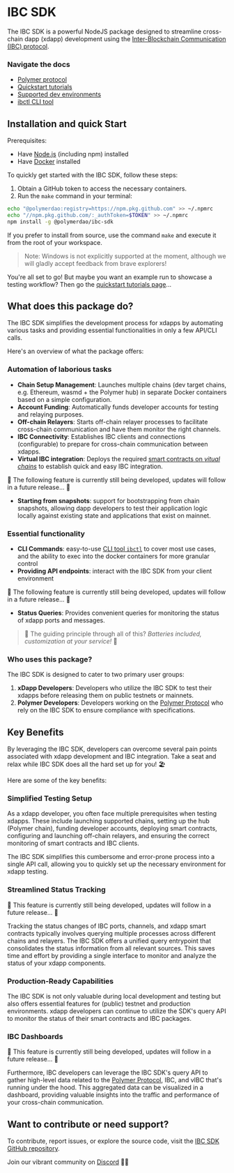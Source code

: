 # IBC SDK

The IBC SDK is a powerful NodeJS package designed to streamline cross-chain dapp (xdapp) development using the [Inter-Blockchain Communication (IBC) protocol](https://ibcprotocol.org/).

### Navigate the docs

- [Polymer protocol](./polymer/index.md)
- [Quickstart tutorials](./quickstart/index.md)
- [Supported dev environments](./dev-environment/index.md)
- [ibctl CLI tool](./ibctl/index.md)

## Installation and quick Start

Prerequisites:

- Have [Node.js](https://nodejs.org/en/download) (including npm) installed
- Have [Docker](https://docs.docker.com/get-docker/) installed

To quickly get started with the IBC SDK, follow these steps:

1. Obtain a GitHub token to access the necessary containers.
2. Run the `make` command in your terminal:

```bash
echo "@polymerdao:registry=https://npm.pkg.github.com" >> ~/.npmrc
echo "//npm.pkg.github.com/:_authToken=$TOKEN" >> ~/.npmrc
npm install -g @polymerdao/ibc-sdk
```

If you prefer to install from source, use the command `make` and execute it from the root of your workspace.

> Note: Windows is not explicitly supported at the moment, although we will gladly accept feedback from brave explorers!

You're all set to go! But maybe you want an example run to showcase a testing workflow? Then go the [quickstart tutorials page](./quickstart/index.md)...

## What does this package do?

The IBC SDK simplifies the development process for xdapps by automating various tasks and providing essential functionalities in only a few API/CLI calls.

Here's an overview of what the package offers:

### Automation of laborious tasks

- **Chain Setup Management**: Launches multiple chains (dev target chains, e.g. Ethereum, wasmd + the Polymer hub) in separate Docker containers based on a simple configuration.
- **Account Funding**: Automatically funds developer accounts for testing and relaying purposes.
- **Off-chain Relayers**: Starts off-chain relayer processes to facilitate cross-chain communication and have them monitor the right channels.
- **IBC Connectivity**: Establishes IBC clients and connections (configurable) to prepare for cross-chain communication between xdapps.
- **Virtual IBC integration**: Deploys the required [smart contracts on _vitual chains_](./polymer/5-vibc.md) to establish quick and easy IBC integration.

🚧 The following feature is currently still being developed, updates will follow in a future release... 🚧

- **Starting from snapshots**: support for bootstrapping from chain snapshots, allowing dapp developers to test their application logic locally against existing state and applications that exist on mainnet.

### Essential functionality

- **CLI Commands**: easy-to-use [CLI tool `ibctl`](./ibctl/index.md) to cover most use cases, and the ability to exec into the docker containers for more granular control
- **Providing API endpoints**: interact with the IBC SDK from your client environment

🚧 The following feature is currently still being developed, updates will follow in a future release... 🚧

- **Status Queries**: Provides convenient queries for monitoring the status of xdapp ports and messages.

> 🔋 The guiding principle through all of this? _Batteries included, customization at your service!_ 🔋

### Who uses this package?

The IBC SDK is designed to cater to two primary user groups:

1. **xDapp Developers**: Developers who utilize the IBC SDK to test their xdapps before releasing them on public testnets or mainnets.
2. **Polymer Developers**: Developers working on the [Polymer Protocol](./polymer/index.md) who rely on the IBC SDK to ensure compliance with specifications.

## Key Benefits

By leveraging the IBC SDK, developers can overcome several pain points associated with xdapp development and IBC integration. Take a seat and relax while IBC SDK does all the hard set up for you! 🏖️

Here are some of the key benefits:

### Simplified Testing Setup

As a xdapp developer, you often face multiple prerequisites when testing xdapps. These include launching supported chains, setting up the hub (Polymer chain), funding developer accounts, deploying smart contracts, configuring and launching off-chain relayers, and ensuring the correct monitoring of smart contracts and IBC clients.

The IBC SDK simplifies this cumbersome and error-prone process into a single API call, allowing you to quickly set up the necessary environment for xdapp testing.

### Streamlined Status Tracking

🚧 This feature is currently still being developed, updates will follow in a future release... 🚧

Tracking the status changes of IBC ports, channels, and xdapp smart contracts typically involves querying multiple processes across different chains and relayers. The IBC SDK offers a unified query entrypoint that consolidates the status information from all relevant sources. This saves time and effort by providing a single interface to monitor and analyze the status of your xdapp components.

### Production-Ready Capabilities

The IBC SDK is not only valuable during local development and testing but also offers essential features for (public) testnet and production environments. xdapp developers can continue to utilize the SDK's query API to monitor the status of their smart contracts and IBC packages.

### IBC Dashboards

🚧 This feature is currently still being developed, updates will follow in a future release... 🚧

Furthermore, IBC developers can leverage the IBC SDK's query API to gather high-level data related to the [Polymer Protocol](./polymer/index.md), IBC, and vIBC that's running under the hood. This aggregated data can be visualized in a dashboard, providing valuable insights into the traffic and performance of your cross-chain communication.

## Want to contribute or need support?

To contribute, report issues, or explore the source code, visit the [IBC SDK GitHub repository](https://github.com/polymerdao/ibc-sdk).

Join our vibrant community on [Discord](https://discord.gg/PM54RNM8) 🐱‍💻
